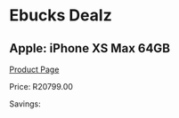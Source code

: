 
# Ebucks Dealz
## Apple: iPhone XS Max 64GB
[Product Page](https://www.ebucks.com/web/shop/productSelected.do?prodId=465634326&catId=1158505265)

Price: R20799.00

Savings: 


	